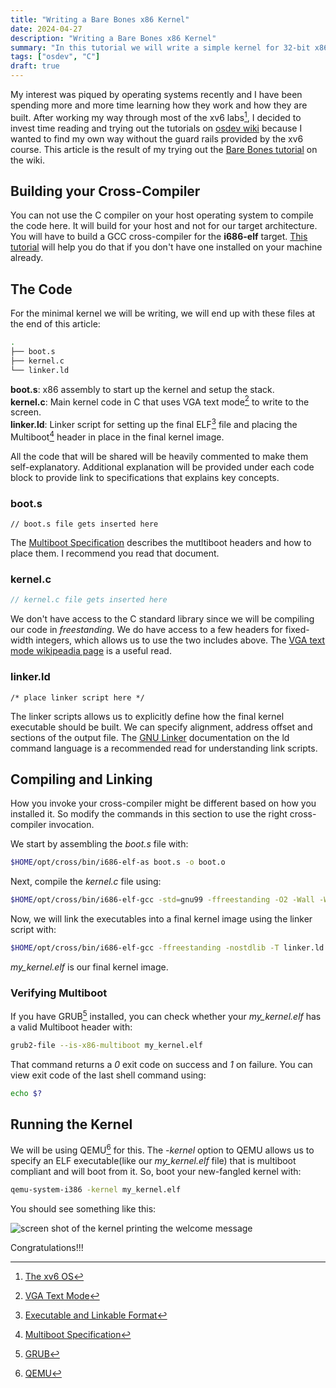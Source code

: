 ```yaml
---
title: "Writing a Bare Bones x86 Kernel"
date: 2024-04-27
description: "Writing a Bare Bones x86 Kernel"
summary: "In this tutorial we will write a simple kernel for 32-bit x86 and boot it."
tags: ["osdev", "C"]
draft: true
---
```


My interest was piqued by operating systems recently and I have been spending more and more time learning how they work and how they are built. After working my way through most of the xv6 labs[^1], I decided to invest time reading and trying out the tutorials on [osdev wiki](https://wiki.osdev.org/Main_Page) because I wanted to find my own way without the guard rails provided by the xv6 course. This article is the result of my trying out the [Bare Bones tutorial](https://wiki.osdev.org/Bare_Bones) on the wiki.

## Building your Cross-Compiler

You can not use the C compiler on your host operating system to compile the code here. It will build for your host and not for our target architecture. You will have to build a GCC cross-compiler for the **i686-elf** target. [This tutorial](https://wiki.osdev.org/GCC_Cross-Compiler) will help you do that if you don't have one installed on your machine already.

## The Code

For the minimal kernel we will be writing, we will end up with these files at the end of this article:

```bash
.
├── boot.s
├── kernel.c
└── linker.ld
```

**boot.s**: x86 assembly to start up the kernel and setup the stack.\
**kernel.c**: Main kernel code in C that uses VGA text mode[^2] to write to the screen.\
**linker.ld**: Linker script for setting up the final ELF[^3] file and placing the Multiboot[^4] header in place in the final kernel image.

All the code that will be shared will be heavily commented to make them self-explanatory. Additional explanation will be provided under each code block to provide link to specifications that explains key concepts.

### boot.s

```assembly
// boot.s file gets inserted here
```

The [Multiboot Specification](https://www.gnu.org/software/grub/manual/multiboot/multiboot.html) describes the mutltiboot headers and how to place them. I recommend you read that document.

### kernel.c

```c
// kernel.c file gets inserted here
```

We don't have access to the C standard library since we will be compiling our code in *freestanding*. We do have access to a few headers for fixed-width integers, which allows us to use the two includes above. 
The [VGA text mode wikipeadia page](https://en.wikipedia.org/wiki/VGA_text_mode) is a useful read.

### linker.ld

```text
/* place linker script here */
```

The linker scripts allows us to explicitly define how the final kernel executable should be built. We can specify alignment, address offset and sections of the output file. The [GNU Linker](https://ftp.gnu.org/old-gnu/Manuals/ld-2.9.1/html_chapter/ld_3.html) documentation on the ld command language is a recommended read for understanding link scripts.

## Compiling and Linking

How you invoke your cross-compiler might be different based on how you installed it. So modify the commands in this section to use the right cross-compiler invocation.

We start by assembling the *boot.s* file with:

```bash
$HOME/opt/cross/bin/i686-elf-as boot.s -o boot.o
```

Next, compile the *kernel.c* file using:

```bash
$HOME/opt/cross/bin/i686-elf-gcc -std=gnu99 -ffreestanding -O2 -Wall -Wextra -c kernel.c -o kernel.o
```

Now, we will link the executables into a final kernel image using the linker script with:

```bash
$HOME/opt/cross/bin/i686-elf-gcc -ffreestanding -nostdlib -T linker.ld boot.o kernel.o -o my_kernel.elf -lgcc
```

*my_kernel.elf* is our final kernel image.

### Verifying Multiboot

If you have GRUB[^5] installed, you can check whether your *my_kernel.elf* has a valid Multiboot header with:

```bash
grub2-file --is-x86-multiboot my_kernel.elf
```

That command returns a *0* exit code on success and *1* on failure. You can view exit code of the last shell command using:

```bash
echo $?
```

## Running the Kernel

We will be using QEMU[^6] for this. The *-kernel* option to QEMU allows us to specify an ELF executable(like our *my_kernel.elf* file) that is multiboot compliant and will boot from it. So, boot your new-fangled kernel with:

```bash
qemu-system-i386 -kernel my_kernel.elf
```

You should see something like this:

![screen shot of the kernel printing the welcome message](https://i.imgur.com/elD5Iz5.png)

Congratulations!!!

[^1]: [The xv6 OS](https://pdos.csail.mit.edu/6.828/2023/xv6.html)
[^2]: [VGA Text Mode](https://en.wikipedia.org/wiki/VGA_text_mode)
[^3]: [Executable and Linkable Format](https://en.wikipedia.org/wiki/Executable_and_Linkable_Format)
[^4]: [Multiboot Specification](https://www.gnu.org/software/grub/manual/multiboot/multiboot.html)
[^5]: [GRUB](https://www.gnu.org/software/grub/)
[^6]: [QEMU](https://www.qemu.org/)
